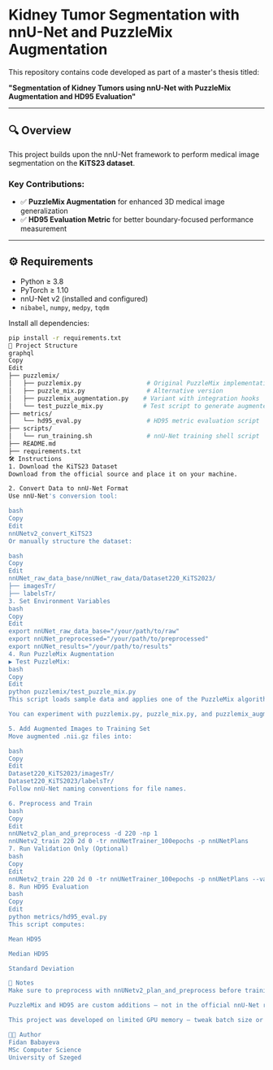 # Kidney Tumor Segmentation with nnU-Net and PuzzleMix Augmentation

This repository contains code developed as part of a master's thesis titled:

**"Segmentation of Kidney Tumors using nnU-Net with PuzzleMix Augmentation and HD95 Evaluation"**

---

## 🔍 Overview

This project builds upon the nnU-Net framework to perform medical image segmentation on the **KiTS23 dataset**.

### Key Contributions:
- ✅ **PuzzleMix Augmentation** for enhanced 3D medical image generalization
- ✅ **HD95 Evaluation Metric** for better boundary-focused performance measurement

---

## ⚙️ Requirements

- Python ≥ 3.8  
- PyTorch ≥ 1.10  
- nnU-Net v2 (installed and configured)  
- `nibabel`, `numpy`, `medpy`, `tqdm`  

Install all dependencies:
```bash
pip install -r requirements.txt
📁 Project Structure
graphql
Copy
Edit
├── puzzlemix/
│   ├── puzzlemix.py                  # Original PuzzleMix implementation
│   ├── puzzle_mix.py                 # Alternative version
│   ├── puzzlemix_augmentation.py    # Variant with integration hooks
│   └── test_puzzle_mix.py           # Test script to generate augmented data
├── metrics/
│   └── hd95_eval.py                  # HD95 metric evaluation script
├── scripts/
│   └── run_training.sh               # nnU-Net training shell script
├── README.md
├── requirements.txt
🛠️ Instructions
1. Download the KiTS23 Dataset
Download from the official source and place it on your machine.

2. Convert Data to nnU-Net Format
Use nnU-Net's conversion tool:

bash
Copy
Edit
nnUNetv2_convert_KiTS23
Or manually structure the dataset:

bash
Copy
Edit
nnUNet_raw_data_base/nnUNet_raw_data/Dataset220_KiTS2023/
├── imagesTr/
├── labelsTr/
3. Set Environment Variables
bash
Copy
Edit
export nnUNet_raw_data_base="/your/path/to/raw"
export nnUNet_preprocessed="/your/path/to/preprocessed"
export nnUNet_results="/your/path/to/results"
4. Run PuzzleMix Augmentation
▶️ Test PuzzleMix:
bash
Copy
Edit
python puzzlemix/test_puzzle_mix.py
This script loads sample data and applies one of the PuzzleMix algorithms. Augmented outputs are saved in your target folder.

You can experiment with puzzlemix.py, puzzle_mix.py, and puzzlemix_augmentation.py for different behaviors.

5. Add Augmented Images to Training Set
Move augmented .nii.gz files into:

bash
Copy
Edit
Dataset220_KiTS2023/imagesTr/
Dataset220_KiTS2023/labelsTr/
Follow nnU-Net naming conventions for file names.

6. Preprocess and Train
bash
Copy
Edit
nnUNetv2_plan_and_preprocess -d 220 -np 1
nnUNetv2_train 220 2d 0 -tr nnUNetTrainer_100epochs -p nnUNetPlans
7. Run Validation Only (Optional)
bash
Copy
Edit
nnUNetv2_train 220 2d 0 -tr nnUNetTrainer_100epochs -p nnUNetPlans --val
8. Run HD95 Evaluation
bash
Copy
Edit
python metrics/hd95_eval.py
This script computes:

Mean HD95

Median HD95

Standard Deviation

📌 Notes
Make sure to preprocess with nnUNetv2_plan_and_preprocess before training.

PuzzleMix and HD95 are custom additions — not in the official nnU-Net repo.

This project was developed on limited GPU memory — tweak batch size or patch size as needed.

👩‍💻 Author
Fidan Babayeva
MSc Computer Science
University of Szeged
